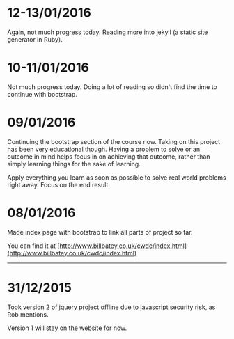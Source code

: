 # 12-13/01/2016

Again, not much progress today. Reading more into jekyll (a static site generator in Ruby).

# 10-11/01/2016

Not much progress today. Doing a lot of reading so didn't find the time to continue with bootstrap.

# 09/01/2016

Continuing the bootstrap section of the course now. Taking on this project has been very educational though. Having a problem to solve or an outcome in mind
helps focus in on achieving that outcome, rather than simply learning things for the sake of learning.

Apply everything you learn as soon as possible to solve real world problems right away. Focus on the end result.

# 08/01/2016

Made index page with bootstrap to link all parts of project so far.

You can find it at [http://www.billbatey.co.uk/cwdc/index.html](http://www.billbatey.co.uk/cwdc/index.html)

---

# 31/12/2015
 
Took version 2 of jquery project offline due to javascript security risk, as Rob mentions. 

Version 1 will stay on the website for now.
